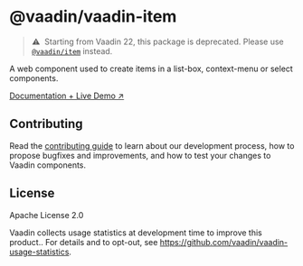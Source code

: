 # @vaadin/vaadin-item

> ⚠️&nbsp; Starting from Vaadin 22, this package is deprecated.
> Please use [`@vaadin/item`](https://www.npmjs.com/package/@vaadin/item) instead.

A web component used to create items in a list-box, context-menu or select components.

[Documentation + Live Demo ↗](https://vaadin.com/components/vaadin-item/html-examples)

## Contributing

Read the [contributing guide](https://vaadin.com/docs/latest/guide/contributing/overview) to learn about our development process, how to propose bugfixes and improvements, and how to test your changes to Vaadin components.

## License

Apache License 2.0

Vaadin collects usage statistics at development time to improve this product..
For details and to opt-out, see https://github.com/vaadin/vaadin-usage-statistics.

